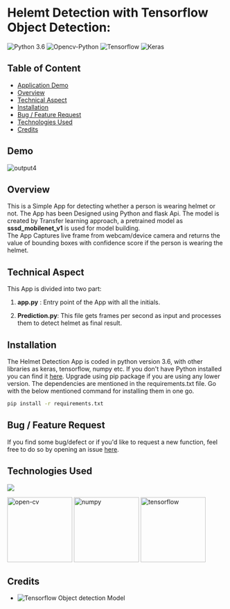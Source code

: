 # Helemt Detection with Tensorflow Object Detection:
![Python 3.6](https://img.shields.io/badge/Python-v3.6-green) ![Opencv-Python](https://img.shields.io/badge/OpenCv--Python-v4.5-red) ![Tensorflow](https://img.shields.io/badge/tensorflow-1.14-brightgreen) ![Keras](https://img.shields.io/badge/Keras-1.0-yellowgreen)

## Table of Content
  * [Application Demo](#Application-demo)
  * [Overview](#overview)
  * [Technical Aspect](#technical-aspect)
  * [Installation](#installation)
  * [Bug / Feature Request](#bug---feature-request)
  * [Technologies Used](#technologies-used)
  * [Credits](#credits)


## Demo
![output4](https://user-images.githubusercontent.com/63975688/115552496-07082580-a2ca-11eb-928b-cbc377d0839e.jpg)


## Overview
This is a Simple App for detecting whether a person is wearing helmet or not. The App has been Designed using Python and flask Api. The model is created by Transfer learning approach, a pretrained model as __sssd_mobilenet_v1__ is used for model building. <br>
The App Captures live frame from webcam/device camera and returns the value of bounding boxes with confidence score if the person is wearing the helmet.


## Technical Aspect
This App is divided into two part:
1. __app.py__ : Entry point of the App with all the initials.


2. __Prediction.py__: This file gets frames per second as input and processes them to detect helmet as final result.
    

## Installation
The Helmet Detection App is coded in python version 3.6, with other libraries as keras, tensorflow, numpy etc. If you don't have Python installed you can find it [here](https://www.python.org/downloads/). Upgrade using pip package if you are using any lower version. The dependencies are mentioned in the requirements.txt file. Go with the below mentioned command for installing them in one go.
```bash
pip install -r requirements.txt
```

## Bug / Feature Request

If you find some bug/defect or if you'd like to request a new function, feel free to do so by opening an issue [here](https://github.com/RajeshKGangwar/Helmet-Detection-TFOD/issues).

## Technologies Used

![](https://forthebadge.com/images/badges/made-with-python.svg)

<p align="left"> <a href="https://www.w3schools.com/css/" target="_blank"></a> <img src="https://www.vectorlogo.zone/logos/opencv/opencv-ar21.svg" alt="open-cv" width="150" height="150"/> <img src="https://www.vectorlogo.zone/logos/numpy/numpy-ar21.svg" alt="numpy" width="150" height="150"/>
</a> <img src="https://www.vectorlogo.zone/logos/tensorflow/tensorflow-ar21.svg" alt="tensorflow" width="150" height="150"/>


## Credits

- ![Tensorflow Object detection Model](https://github.com/tensorflow/models) 
